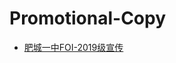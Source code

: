 # Promotional-Copy

- [肥城一中FOI-2019级宣传](https://thyzzs.coding.me/2019/09/20/2019-ji-oi-xuan-chuan/)
